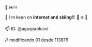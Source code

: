 👋 Hi!!!

:memo: I’m keen on **internet and skiing**!!! 🚠 ❄️ 🗻

📫 IG: @aguspaolucci

// modificando 01 desde 113876

